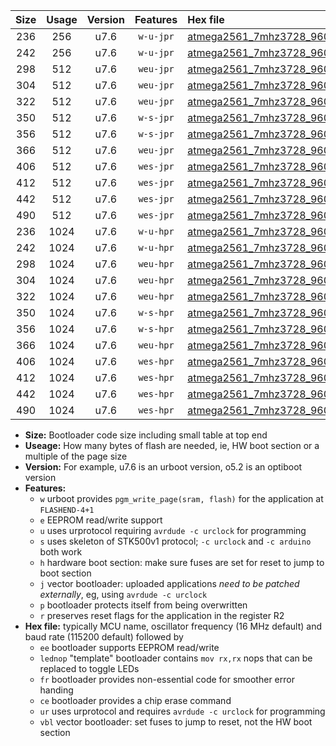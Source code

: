 |Size|Usage|Version|Features|Hex file|
|:-:|:-:|:-:|:-:|:--|
|236|256|u7.6|`w-u-jpr`|[atmega2561_7mhz3728_9600bps_ur_vbl.hex](https://raw.githubusercontent.com/stefanrueger/urboot/main/atmega2561_7mhz3728_9600bps_ur_vbl.hex)|
|242|256|u7.6|`w-u-jpr`|[atmega2561_7mhz3728_9600bps_lednop_ur_vbl.hex](https://raw.githubusercontent.com/stefanrueger/urboot/main/atmega2561_7mhz3728_9600bps_lednop_ur_vbl.hex)|
|298|512|u7.6|`weu-jpr`|[atmega2561_7mhz3728_9600bps_ee_ur_vbl.hex](https://raw.githubusercontent.com/stefanrueger/urboot/main/atmega2561_7mhz3728_9600bps_ee_ur_vbl.hex)|
|304|512|u7.6|`weu-jpr`|[atmega2561_7mhz3728_9600bps_ee_lednop_ur_vbl.hex](https://raw.githubusercontent.com/stefanrueger/urboot/main/atmega2561_7mhz3728_9600bps_ee_lednop_ur_vbl.hex)|
|322|512|u7.6|`weu-jpr`|[atmega2561_7mhz3728_9600bps_ee_lednop_fr_ur_vbl.hex](https://raw.githubusercontent.com/stefanrueger/urboot/main/atmega2561_7mhz3728_9600bps_ee_lednop_fr_ur_vbl.hex)|
|350|512|u7.6|`w-s-jpr`|[atmega2561_7mhz3728_9600bps_vbl.hex](https://raw.githubusercontent.com/stefanrueger/urboot/main/atmega2561_7mhz3728_9600bps_vbl.hex)|
|356|512|u7.6|`w-s-jpr`|[atmega2561_7mhz3728_9600bps_lednop_vbl.hex](https://raw.githubusercontent.com/stefanrueger/urboot/main/atmega2561_7mhz3728_9600bps_lednop_vbl.hex)|
|366|512|u7.6|`weu-jpr`|[atmega2561_7mhz3728_9600bps_ee_lednop_fr_ce_ur_vbl.hex](https://raw.githubusercontent.com/stefanrueger/urboot/main/atmega2561_7mhz3728_9600bps_ee_lednop_fr_ce_ur_vbl.hex)|
|406|512|u7.6|`wes-jpr`|[atmega2561_7mhz3728_9600bps_ee_vbl.hex](https://raw.githubusercontent.com/stefanrueger/urboot/main/atmega2561_7mhz3728_9600bps_ee_vbl.hex)|
|412|512|u7.6|`wes-jpr`|[atmega2561_7mhz3728_9600bps_ee_lednop_vbl.hex](https://raw.githubusercontent.com/stefanrueger/urboot/main/atmega2561_7mhz3728_9600bps_ee_lednop_vbl.hex)|
|442|512|u7.6|`wes-jpr`|[atmega2561_7mhz3728_9600bps_ee_lednop_fr_vbl.hex](https://raw.githubusercontent.com/stefanrueger/urboot/main/atmega2561_7mhz3728_9600bps_ee_lednop_fr_vbl.hex)|
|490|512|u7.6|`wes-jpr`|[atmega2561_7mhz3728_9600bps_ee_lednop_fr_ce_vbl.hex](https://raw.githubusercontent.com/stefanrueger/urboot/main/atmega2561_7mhz3728_9600bps_ee_lednop_fr_ce_vbl.hex)|
|236|1024|u7.6|`w-u-hpr`|[atmega2561_7mhz3728_9600bps_ur.hex](https://raw.githubusercontent.com/stefanrueger/urboot/main/atmega2561_7mhz3728_9600bps_ur.hex)|
|242|1024|u7.6|`w-u-hpr`|[atmega2561_7mhz3728_9600bps_lednop_ur.hex](https://raw.githubusercontent.com/stefanrueger/urboot/main/atmega2561_7mhz3728_9600bps_lednop_ur.hex)|
|298|1024|u7.6|`weu-hpr`|[atmega2561_7mhz3728_9600bps_ee_ur.hex](https://raw.githubusercontent.com/stefanrueger/urboot/main/atmega2561_7mhz3728_9600bps_ee_ur.hex)|
|304|1024|u7.6|`weu-hpr`|[atmega2561_7mhz3728_9600bps_ee_lednop_ur.hex](https://raw.githubusercontent.com/stefanrueger/urboot/main/atmega2561_7mhz3728_9600bps_ee_lednop_ur.hex)|
|322|1024|u7.6|`weu-hpr`|[atmega2561_7mhz3728_9600bps_ee_lednop_fr_ur.hex](https://raw.githubusercontent.com/stefanrueger/urboot/main/atmega2561_7mhz3728_9600bps_ee_lednop_fr_ur.hex)|
|350|1024|u7.6|`w-s-hpr`|[atmega2561_7mhz3728_9600bps.hex](https://raw.githubusercontent.com/stefanrueger/urboot/main/atmega2561_7mhz3728_9600bps.hex)|
|356|1024|u7.6|`w-s-hpr`|[atmega2561_7mhz3728_9600bps_lednop.hex](https://raw.githubusercontent.com/stefanrueger/urboot/main/atmega2561_7mhz3728_9600bps_lednop.hex)|
|366|1024|u7.6|`weu-hpr`|[atmega2561_7mhz3728_9600bps_ee_lednop_fr_ce_ur.hex](https://raw.githubusercontent.com/stefanrueger/urboot/main/atmega2561_7mhz3728_9600bps_ee_lednop_fr_ce_ur.hex)|
|406|1024|u7.6|`wes-hpr`|[atmega2561_7mhz3728_9600bps_ee.hex](https://raw.githubusercontent.com/stefanrueger/urboot/main/atmega2561_7mhz3728_9600bps_ee.hex)|
|412|1024|u7.6|`wes-hpr`|[atmega2561_7mhz3728_9600bps_ee_lednop.hex](https://raw.githubusercontent.com/stefanrueger/urboot/main/atmega2561_7mhz3728_9600bps_ee_lednop.hex)|
|442|1024|u7.6|`wes-hpr`|[atmega2561_7mhz3728_9600bps_ee_lednop_fr.hex](https://raw.githubusercontent.com/stefanrueger/urboot/main/atmega2561_7mhz3728_9600bps_ee_lednop_fr.hex)|
|490|1024|u7.6|`wes-hpr`|[atmega2561_7mhz3728_9600bps_ee_lednop_fr_ce.hex](https://raw.githubusercontent.com/stefanrueger/urboot/main/atmega2561_7mhz3728_9600bps_ee_lednop_fr_ce.hex)|

- **Size:** Bootloader code size including small table at top end
- **Useage:** How many bytes of flash are needed, ie, HW boot section or a multiple of the page size
- **Version:** For example, u7.6 is an urboot version, o5.2 is an optiboot version
- **Features:**
  + `w` urboot provides `pgm_write_page(sram, flash)` for the application at `FLASHEND-4+1`
  + `e` EEPROM read/write support
  + `u` uses urprotocol requiring `avrdude -c urclock` for programming
  + `s` uses skeleton of STK500v1 protocol; `-c urclock` and `-c arduino` both work
  + `h` hardware boot section: make sure fuses are set for reset to jump to boot section
  + `j` vector bootloader: uploaded applications *need to be patched externally*, eg, using `avrdude -c urclock`
  + `p` bootloader protects itself from being overwritten
  + `r` preserves reset flags for the application in the register R2
- **Hex file:** typically MCU name, oscillator frequency (16 MHz default) and baud rate (115200 default) followed by
  + `ee` bootloader supports EEPROM read/write
  + `lednop` "template" bootloader contains `mov rx,rx` nops that can be replaced to toggle LEDs
  + `fr` bootloader provides non-essential code for smoother error handing
  + `ce` bootloader provides a chip erase command
  + `ur` uses urprotocol and requires `avrdude -c urclock` for programming
  + `vbl` vector bootloader: set fuses to jump to reset, not the HW boot section
